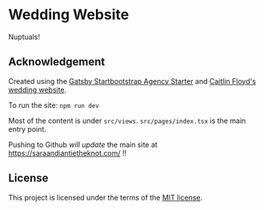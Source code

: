 # Wedding Website

Nuptuals!

## Acknowledgement

Created using the [Gatsby Startbootstrap Agency Starter](https://github.com/thundermiracle/gatsby-startbootstrap-agency) and [Caitlin Floyd's wedding website](https://github.com/cafloyd/wedding).

To run the site: `npm run dev`

Most of the content is under `src/views`. `src/pages/index.tsx` is the main entry point.

Pushing to Github _will update_ the main site at https://saraandiantietheknot.com/ !!

## License

This project is licensed under the terms of the [MIT license](/LICENSE).
